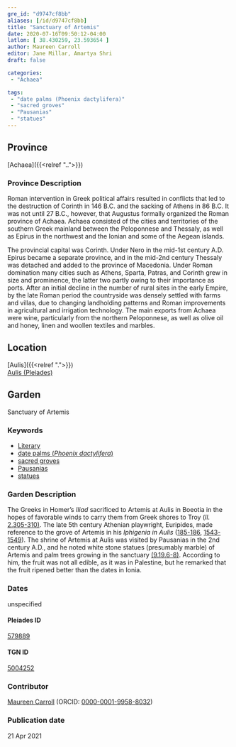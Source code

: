 ```yaml
---
gre_id: "d9747cf8bb"
aliases: [/id/d9747cf8bb]
title: "Sanctuary of Artemis"
date: 2020-07-16T09:50:12-04:00
latlon: [ 38.430259, 23.593654 ]
author: Maureen Carroll
editor: Jane Millar, Amartya Shri
draft: false

categories:
 - "Achaea"

tags:
 - "date palms (Phoenix dactylifera)"
 - "sacred groves"
 - "Pausanias"
 - "statues"
---
```


## Province

[Achaea]({{<relref "..">}})

### Province Description

Roman intervention in Greek political affairs resulted in conflicts that led to the destruction of Corinth in 146 B.C. and the sacking of Athens in 86 B.C. It was not until 27 B.C., however, that Augustus formally organized the Roman province of Achaea. Achaea consisted of the cities and territories of the southern Greek mainland between the Peloponnese and Thessaly, as well as Epirus in the northwest and the Ionian and some of the Aegean islands.

The provincial capital was Corinth. Under Nero in the mid-1st century A.D. Epirus became a separate province, and in the mid-2nd century Thessaly was detached and added to the province of Macedonia. Under Roman domination many cities such as Athens, Sparta, Patras, and Corinth grew in size and prominence, the latter two partly owing to their importance as ports.  After an initial decline in the number of rural sites in the early Empire, by the late Roman period the countryside was densely settled with farms and villas, due to changing landholding patterns and Roman improvements in agricultural and irrigation technology. The main exports from Achaea were wine, particularly from the northern Peloponnese, as well as olive oil and honey, linen and woollen textiles and marbles.

## Location

[Aulis]({{<relref ".">}}) \
[Aulis (Pleiades)](https://pleiades.stoa.org/places/579889)

<!--### Location Description-->

<!-- LEAVE THIS BLANK FOR NOW -->

<!--## Sublocation-->

<!--### Sublocation Description-->

<!-- DESCRIPTION -->

## Garden

Sanctuary of Artemis

### Keywords

- [Literary](#)
- [date palms (*Phoenix dactylifera*)](http://powo.science.kew.org/taxon/urn:lsid:ipni.org:names:668912-1)
- [sacred groves](http://vocab.getty.edu/page/aat/300251876)
- [Pausanias](https://catalog.perseus.org/catalog/urn:cite:perseus:author.1054)
- [statues](http://vocab.getty.edu/page/aat/300047600)

### Garden Description

The Greeks in Homer’s *Iliad* sacrificed to Artemis at Aulis in Boeotia in the hopes of favorable winds to carry them from Greek shores to Troy (*Il.* [2.305-310)](http://data.perseus.org/citations/urn:cts:greekLit:tlg0012.tlg001.perseus-eng1:2.301-2.335). The late 5th century Athenian playwright, Euripides, made reference to the grove of Artemis in his *Iphigenia in Aulis* ([185-186](http://data.perseus.org/citations/urn:cts:greekLit:tlg0006.tlg018.perseus-eng1:185-205), [1543-1549](http://data.perseus.org/citations/urn:cts:greekLit:tlg0006.tlg018.perseus-eng1:1532-1577)).  The shrine of Artemis at Aulis was visited by Pausanias in the 2nd century A.D., and he noted white stone statues (presumably marble) of Artemis and palm trees growing in the sanctuary [(9.19.6-8)](http://data.perseus.org/citations/urn:cts:greekLit:tlg0525.tlg001.perseus-eng1:9.19). According to him, the fruit was not all edible, as it was in Palestine, but he remarked that the fruit ripened better than the dates in Ionia.

<!--### Maps-->

<!--
{{< image src="image_name.ext" alt="alt_text" title="CAPTION" >}}
-->

<!--### Plans-->

<!--
{{< figure src="IMG_URL" alt="ALT_TEXT" title="CAPTION" >}}
-->

<!--### Images-->

<!--
{{< image src="image_name.ext" alt="alt_text" title="CAPTION" >}}
-->

### Dates
unspecified

<!--
### Bibliography

- BIB_ENTRY [(worldcat)](WORLDCAT_LINK_URL)
-->

<!--#### Periodo ID-->

<!-- [PERIODO_ID](https://pleiades.stoa.org/places/PLEIADES_ID) -->

#### Pleiades ID

[579889](https://pleiades.stoa.org/places/579889)

#### TGN ID

[5004252](http://vocab.getty.edu/page/tgn/5004252)

### Contributor

[Maureen Carroll](#) (ORCID: [0000-0001-9958-8032](https://orcid.org/0000-0001-9958-8032))  

### Publication date


21 Apr 2021

<!--### Related articles-->

<!-- Links to other related articles. Leave blank for now -->
